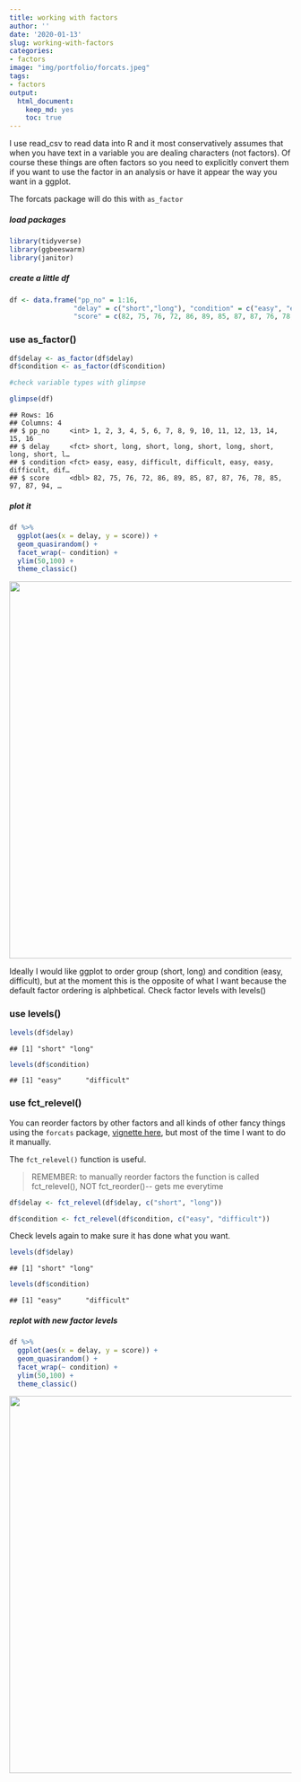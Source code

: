 ```yaml
---
title: working with factors
author: ''
date: '2020-01-13'
slug: working-with-factors
categories: 
- factors
image: "img/portfolio/forcats.jpeg"
tags: 
- factors
output:
  html_document:
    keep_md: yes
    toc: true
---
```


I use read_csv to read data into R and it most conservatively assumes that when you have text in a variable you are dealing characters (not factors). Of course these things are often factors so you need to explicitly convert them if you want to use the factor in an analysis or have it appear the way you want in a ggplot. 

The forcats package will do this with `as_factor` 

##### load packages

```r
library(tidyverse)
library(ggbeeswarm)
library(janitor)
```

##### create a little df


```r
df <- data.frame("pp_no" = 1:16, 
                "delay" = c("short","long"), "condition" = c("easy", "easy", "difficult", "difficult"),
                "score" = c(82, 75, 76, 72, 86, 89, 85, 87, 87, 76, 78, 85, 97, 87, 94, 87))
```


### use as_factor() 

```r
df$delay <- as_factor(df$delay)
df$condition <- as_factor(df$condition)

#check variable types with glimpse

glimpse(df)
```

```
## Rows: 16
## Columns: 4
## $ pp_no     <int> 1, 2, 3, 4, 5, 6, 7, 8, 9, 10, 11, 12, 13, 14, 15, 16
## $ delay     <fct> short, long, short, long, short, long, short, long, short, l…
## $ condition <fct> easy, easy, difficult, difficult, easy, easy, difficult, dif…
## $ score     <dbl> 82, 75, 76, 72, 86, 89, 85, 87, 87, 76, 78, 85, 97, 87, 94, …
```

##### plot it


```r
df %>%
  ggplot(aes(x = delay, y = score)) +
  geom_quasirandom() +
  facet_wrap(~ condition) +
  ylim(50,100) +
  theme_classic()
```

<img src="{{< blogdown/postref >}}index_files/figure-html/unnamed-chunk-4-1.png" width="672" />

Ideally I would like ggplot to order group (short, long) and condition (easy, difficult), but at the moment this is the opposite of what I want because the default factor ordering is alphbetical. Check factor levels with levels()

### use levels() 


```r
levels(df$delay)
```

```
## [1] "short" "long"
```

```r
levels(df$condition)
```

```
## [1] "easy"      "difficult"
```

### use fct_relevel() 

You can reorder factors by other factors and all kinds of other fancy things using the `forcats` package, [vignette here](https://forcats.tidyverse.org/), but most of the time I want to do it manually. 

The `fct_relevel()` function is useful. 

> REMEMBER: to manually reorder factors the function is called fct_relevel(), NOT fct_reorder()-- gets me everytime


```r
df$delay <- fct_relevel(df$delay, c("short", "long")) 

df$condition <- fct_relevel(df$condition, c("easy", "difficult"))
```

Check levels again to make sure it has done what you want.


```r
levels(df$delay)
```

```
## [1] "short" "long"
```

```r
levels(df$condition)
```

```
## [1] "easy"      "difficult"
```

##### replot with new factor levels


```r
df %>%
  ggplot(aes(x = delay, y = score)) +
  geom_quasirandom() +
  facet_wrap(~ condition) +
  ylim(50,100) +
  theme_classic()
```

<img src="{{< blogdown/postref >}}index_files/figure-html/unnamed-chunk-10-1.png" width="672" />
